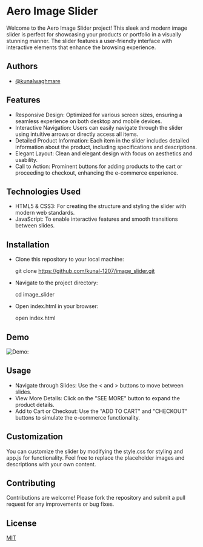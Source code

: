 
# Aero Image Slider

Welcome to the Aero Image Slider project! This sleek and modern image slider is perfect for showcasing your products or portfolio in a visually stunning manner. The slider features a user-friendly interface with interactive elements that enhance the browsing experience.


## Authors

- [@kunalwaghmare](https://www.github.com/kunal-1207)


## Features

- Responsive Design: Optimized for various screen sizes, ensuring a seamless experience on both desktop and mobile devices.
- Interactive Navigation: Users can easily navigate through the slider using intuitive arrows or directly access all items.
- Detailed Product Information: Each item in the slider includes detailed information about the product, including specifications and descriptions.
- Elegant Layout: Clean and elegant design with focus on aesthetics and usability.
- Call to Action: Prominent buttons for adding products to the cart or proceeding to checkout, enhancing the e-commerce experience.

## Technologies Used

- HTML5 & CSS3: For creating the structure and styling the slider with modern web standards.
- JavaScript: To enable interactive features and smooth transitions between slides.
## Installation

- Clone this repository to your local machine:
  
   git clone https://github.com/kunal-1207/image_slider.git

- Navigate to the project directory:
   
   cd image_slider

- Open index.html in your browser:
   
   open index.html

## Demo
![Demo:](https://github.com/kunal-1207/image_slider/assets/66724637/33195e5e-5eed-4e49-951a-ce4714620dd6)

## Usage

- Navigate through Slides: Use the < and > buttons to move between slides.
- View More Details: Click on the "SEE MORE" button to expand the product details.
- Add to Cart or Checkout: Use the "ADD TO CART" and "CHECKOUT" buttons to simulate the e-commerce functionality.
## Customization 

You can customize the slider by modifying the style.css for styling and app.js for functionality. Feel free to replace the placeholder images and descriptions with your own content.
## Contributing

Contributions are welcome! Please fork the repository and submit a pull request for any improvements or bug fixes.


## License

[MIT](https://choosealicense.com/licenses/mit/)

